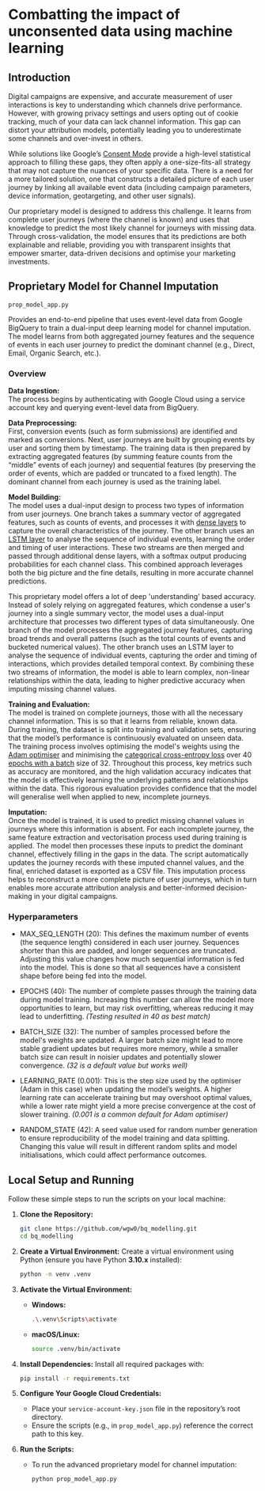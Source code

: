 # Combatting the impact of unconsented data using machine learning

## Introduction

Digital campaigns are expensive, and accurate measurement of user interactions is key to understanding which channels drive performance. However, with growing privacy settings and users opting out of cookie tracking, much of your data can lack channel information. This gap can distort your attribution models, potentially leading you to underestimate some channels and over-invest in others.

While solutions like Google’s [Consent Mode](https://support.google.com/google-ads/answer/10000067?hl=en-GB) provide a high-level statistical approach to filling these gaps, they often apply a one-size-fits-all strategy that may not capture the nuances of your specific data. There is a need for a more tailored solution, one that constructs a detailed picture of each user journey by linking all available event data (including campaign parameters, device information, geotargeting, and other user signals). 

Our proprietary model is designed to address this challenge. It learns from complete user journeys (where the channel is known) and uses that knowledge to predict the most likely channel for journeys with missing data. Through cross-validation, the model ensures that its predictions are both explainable and reliable, providing you with transparent insights that empower smarter, data-driven decisions and optimise your marketing investments.


## Proprietary Model for Channel Imputation

`prop_model_app.py`

Provides an end-to-end pipeline that uses event-level data from Google BigQuery to train a dual-input deep learning model for channel imputation. The model learns from both aggregated journey features and the sequence of events in each user journey to predict the dominant channel (e.g., Direct, Email, Organic Search, etc.).

### Overview

**Data Ingestion:**  
The process begins by authenticating with Google Cloud using a service account key and querying event-level data from BigQuery.

**Data Preprocessing:**  
First, conversion events (such as form submissions) are identified and marked as conversions. Next, user journeys are built by grouping events by user and sorting them by timestamp. The training data is then prepared by extracting aggregated features (by summing feature counts from the “middle” events of each journey) and sequential features (by preserving the order of events, which are padded or truncated to a fixed length). The dominant channel from each journey is used as the training label.

**Model Building:**  
The model uses a dual-input design to process two types of information from user journeys. One branch takes a summary vector of aggregated features, such as counts of events, and processes it with [dense layers](https://datascientest.com/en/dense-neural-networks-understanding-their-structure-and-function) to capture the overall characteristics of the journey. The other branch uses an [LSTM layer](https://en.wikipedia.org/wiki/Long_short-term_memory) to analyse the sequence of individual events, learning the order and timing of user interactions. These two streams are then merged and passed through additional dense layers, with a softmax output producing probabilities for each channel class. This combined approach leverages both the big picture and the fine details, resulting in more accurate channel predictions.

This proprietary model offers a lot of deep 'understanding' based accuracy. Instead of solely relying on aggregated features, which condense a user's journey into a single summary vector, the model uses a dual-input architecture that processes two different types of data simultaneously. One branch of the model processes the aggregated journey features, capturing broad trends and overall patterns (such as the total counts of events and bucketed numerical values). The other branch uses an LSTM layer to analyse the sequence of individual events, capturing the order and timing of interactions, which provides detailed temporal context. By combining these two streams of information, the model is able to learn complex, non-linear relationships within the data, leading to higher predictive accuracy when imputing missing channel values.

**Training and Evaluation:**  
The model is trained on complete journeys, those with all the necessary channel information. This is so that it learns from reliable, known data. During training, the dataset is split into training and validation sets, ensuring that the model’s performance is continuously evaluated on unseen data. The training process involves optimising the model's weights using the [Adam optimiser](https://machinelearningmastery.com/adam-optimization-algorithm-for-deep-learning/) and minimising the [categorical cross-entropy loss](https://www.v7labs.com/blog/cross-entropy-loss-guide) over 40 [epochs with a batch](https://machinelearningmastery.com/difference-between-a-batch-and-an-epoch/) size of 32. Throughout this process, key metrics such as accuracy are monitored, and the high validation accuracy indicates that the model is effectively learning the underlying patterns and relationships within the data. This rigorous evaluation provides confidence that the model will generalise well when applied to new, incomplete journeys.

**Imputation:**  
Once the model is trained, it is used to predict missing channel values in journeys where this information is absent. For each incomplete journey, the same feature extraction and vectorisation process used during training is applied. The model then processes these inputs to predict the dominant channel, effectively filling in the gaps in the data. The script automatically updates the journey records with these imputed channel values, and the final, enriched dataset is exported as a CSV file. This imputation process helps to reconstruct a more complete picture of user journeys, which in turn enables more accurate attribution analysis and better-informed decision-making in your digital campaigns.

### Hyperparameters

- MAX_SEQ_LENGTH (20):
This defines the maximum number of events (the sequence length) considered in each user journey. Sequences shorter than this are padded, and longer sequences are truncated. Adjusting this value changes how much sequential information is fed into the model. This is done so that all sequences have a consistent shape before being fed into the model.

- EPOCHS (40):
The number of complete passes through the training data during model training. Increasing this number can allow the model more opportunities to learn, but may risk overfitting, whereas reducing it may lead to underfitting. *(Testing resulted in 40 as best match)*

- BATCH_SIZE (32):
The number of samples processed before the model's weights are updated. A larger batch size might lead to more stable gradient updates but requires more memory, while a smaller batch size can result in noisier updates and potentially slower convergence. *(32 is a default value but works well)*

- LEARNING_RATE (0.001):
This is the step size used by the optimiser (Adam in this case) when updating the model’s weights. A higher learning rate can accelerate training but may overshoot optimal values, while a lower rate might yield a more precise convergence at the cost of slower training. *(0.001 is a common default for Adam optimiser)*

- RANDOM_STATE (42):
A seed value used for random number generation to ensure reproducibility of the model training and data splitting. Changing this value will result in different random splits and model initialisations, which could affect performance outcomes.


## Local Setup and Running

Follow these simple steps to run the scripts on your local machine:

1. **Clone the Repository:**
   ```bash
   git clone https://github.com/wgw0/bq_modelling.git
   cd bq_modelling
   ```

2. **Create a Virtual Environment:**
   Create a virtual environment using Python (ensure you have Python **3.10.x** installed):
   ```bash
   python -m venv .venv
   ```

3. **Activate the Virtual Environment:**
   - **Windows:**
     ```bash
     .\.venv\Scripts\activate
     ```
   - **macOS/Linux:**
     ```bash
     source .venv/bin/activate
     ```

4. **Install Dependencies:**
   Install all required packages with:
   ```bash
   pip install -r requirements.txt
   ```

5. **Configure Your Google Cloud Credentials:**
   - Place your `service-account-key.json` file in the repository’s root directory.
   - Ensure the scripts (e.g., in `prop_model_app.py`) reference the correct path to this key.

6. **Run the Scripts:**
   - To run the advanced proprietary model for channel imputation:
     ```bash
     python prop_model_app.py
     ```
